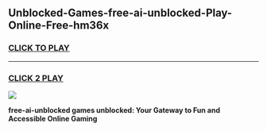 
## Unblocked-Games-free-ai-unblocked-Play-Online-Free-hm36x
<h3>
<a href="https://premium76.site?title=free-ai-unblocked&ref=26A">CLICK TO PLAY</a></h3>
<hr>

<h3>
<a href="https://premium76.site?title=free-ai-unblocked&ref=26A">CLICK 2 PLAY</a>
  
</h3>

<a href="https://premium76.site?title=free-ai-unblocked&ref=26A"><img src="https://clearcache.store/games.png"></a>


**free-ai-unblocked games unblocked: Your Gateway to Fun and Accessible Online Gaming**
